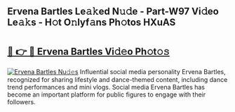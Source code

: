 ## Ervena Bartles Le𝚊𝚔ed N𝚞𝚍e - Part-W97 Vi𝚍eo Le𝚊𝚔s - H𝚘t O𝚗lyf𝚊ns Ph𝚘tos HXuAS

# <h2><a href="http://hf4pzi.feru.top/?c=Ervena+Bartles">🔗 👉 🔴 Ervena Bartles Vi𝚍𝚎o Ph𝚘t𝚘𝚜</a></h2>

[![Ervena Bartles Nu𝚍𝚎s](https://i.imgur.com/0TWrTi3.gif)](http://hf4pzi.feru.top/?c=Ervena+Bartles)
Influential social media personality Ervena Bartles, recognized for sharing lifestyle and dance-themed content, including dance trend performances and mini vlogs. Social media Ervena Bartles has become an important platform for public figures to engage with their followers. 
